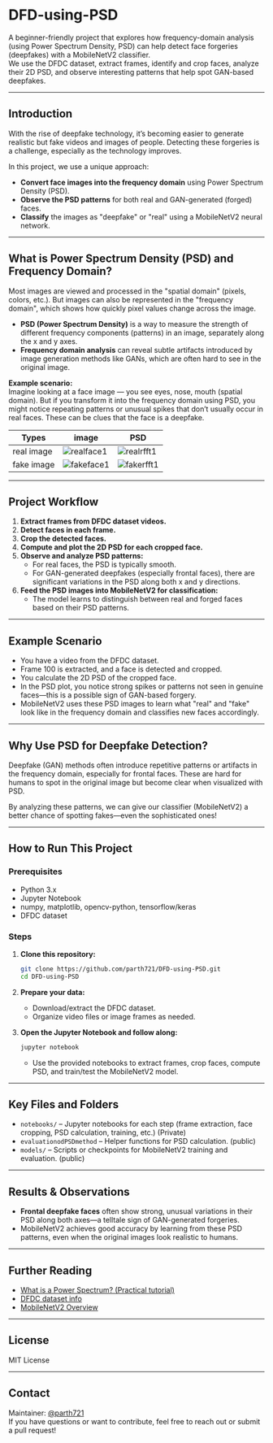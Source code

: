 # DFD-using-PSD

A beginner-friendly project that explores how frequency-domain analysis (using Power Spectrum Density, PSD) can help detect face forgeries (deepfakes) with a MobileNetV2 classifier.  
We use the DFDC dataset, extract frames, identify and crop faces, analyze their 2D PSD, and observe interesting patterns that help spot GAN-based deepfakes.

---

## Introduction

With the rise of deepfake technology, it’s becoming easier to generate realistic but fake videos and images of people. Detecting these forgeries is a challenge, especially as the technology improves.

In this project, we use a unique approach:  
- **Convert face images into the frequency domain** using Power Spectrum Density (PSD).
- **Observe the PSD patterns** for both real and GAN-generated (forged) faces.
- **Classify** the images as "deepfake" or "real" using a MobileNetV2 neural network.

---

## What is Power Spectrum Density (PSD) and Frequency Domain?

Most images are viewed and processed in the "spatial domain" (pixels, colors, etc.). But images can also be represented in the "frequency domain", which shows how quickly pixel values change across the image.

- **PSD (Power Spectrum Density)** is a way to measure the strength of different frequency components (patterns) in an image, separately along the x and y axes.
- **Frequency domain analysis** can reveal subtle artifacts introduced by image generation methods like GANs, which are often hard to see in the original image.

**Example scenario:**  
Imagine looking at a face image — you see eyes, nose, mouth (spatial domain). But if you transform it into the frequency domain using PSD, you might notice repeating patterns or unusual spikes that don’t usually occur in real faces. These can be clues that the face is a deepfake.

|Types | image | PSD |
|-|-|-|
|real image| ![realface1](https://github.com/user-attachments/assets/08f4e6a9-1498-4d49-a424-521cab253948) | ![realrfft1](https://github.com/user-attachments/assets/891e3544-ed21-4261-b00a-1f7ef6c53b4e) |
|fake image| ![fakeface1](https://github.com/user-attachments/assets/2bbfd582-a896-498f-a395-a2dbe7ff75da) | ![fakerfft1](https://github.com/user-attachments/assets/ac48e075-d68d-44a0-a7c4-7c6513c07e61) |



---

## Project Workflow

1. **Extract frames from DFDC dataset videos.**
2. **Detect faces in each frame.**
3. **Crop the detected faces.**
4. **Compute and plot the 2D PSD for each cropped face.**
5. **Observe and analyze PSD patterns:**
   - For real faces, the PSD is typically smooth.
   - For GAN-generated deepfakes (especially frontal faces), there are significant variations in the PSD along both x and y directions.
6. **Feed the PSD images into MobileNetV2 for classification:**
   - The model learns to distinguish between real and forged faces based on their PSD patterns.

---

## Example Scenario

- You have a video from the DFDC dataset.
- Frame 100 is extracted, and a face is detected and cropped.
- You calculate the 2D PSD of the cropped face.
- In the PSD plot, you notice strong spikes or patterns not seen in genuine faces—this is a possible sign of GAN-based forgery.
- MobileNetV2 uses these PSD images to learn what "real" and "fake" look like in the frequency domain and classifies new faces accordingly.

---

## Why Use PSD for Deepfake Detection?

Deepfake (GAN) methods often introduce repetitive patterns or artifacts in the frequency domain, especially for frontal faces. These are hard for humans to spot in the original image but become clear when visualized with PSD.

By analyzing these patterns, we can give our classifier (MobileNetV2) a better chance of spotting fakes—even the sophisticated ones!

---

## How to Run This Project

### Prerequisites

- Python 3.x
- Jupyter Notebook
- numpy, matplotlib, opencv-python, tensorflow/keras
- DFDC dataset

### Steps

1. **Clone this repository:**
   ```sh
   git clone https://github.com/parth721/DFD-using-PSD.git
   cd DFD-using-PSD
   ```


2. **Prepare your data:**
   - Download/extract the DFDC dataset.
   - Organize video files or image frames as needed.

3. **Open the Jupyter Notebook and follow along:**
   ```sh
   jupyter notebook
   ```
   - Use the provided notebooks to extract frames, crop faces, compute PSD, and train/test the MobileNetV2 model.

---

## Key Files and Folders

- `notebooks/` – Jupyter notebooks for each step (frame extraction, face cropping, PSD calculation, training, etc.) (Private)
- `evaluationodPSDmethod` – Helper functions for PSD calculation. (public)
- `models/` – Scripts or checkpoints for MobileNetV2 training and evaluation. (public) 

---

## Results & Observations

- **Frontal deepfake faces** often show strong, unusual variations in their PSD along both axes—a telltale sign of GAN-generated forgeries.
- MobileNetV2 achieves good accuracy by learning from these PSD patterns, even when the original images look realistic to humans.

---

## Further Reading

- [What is a Power Spectrum? (Practical tutorial)](https://www.l3harrisgeospatial.com/docs/powerspectrum.html)
- [DFDC dataset info](https://ai.facebook.com/datasets/dfdc/)
- [MobileNetV2 Overview](https://arxiv.org/abs/1801.04381)

---

## License

MIT License

---

## Contact

Maintainer: [@parth721](https://github.com/parth721)  
If you have questions or want to contribute, feel free to reach out or submit a pull request!
